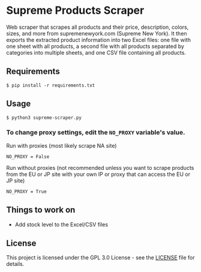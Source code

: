 # Supreme Products Scraper

Web scraper that scrapes all products and their price, description, colors, sizes, and more from supremenewyork.com (Supreme New York). It then exports the extracted product information into two Excel files: one file with one sheet with all products, a second file with all products separated by categories into multiple sheets, and one CSV file containing all products.

## Requirements

```
$ pip install -r requirements.txt
```

## Usage

```
$ python3 supreme-scraper.py
```

### To change proxy settings, edit the `NO_PROXY` variable's value.

Run with proxies (most likely scrape NA site)
```
NO_PROXY = False
```

Run without proxies (not recommended unless you want to scrape products from the EU or JP site with your own IP or proxy that can access the EU or JP site)
```
NO_PROXY = True
```


## Things to work on

- Add stock level to the Excel/CSV files

## License

This project is licensed under the GPL 3.0 License - see the [LICENSE](LICENSE) file for details.